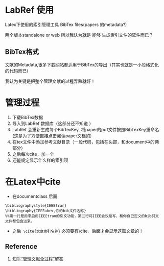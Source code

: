 # LabRef 使用
Latex下使用的索引管理工具 BibTex files(papers 的metadata?) 

两个版本standalone or web
所以我认为就是 能够 生成索引文件的软件而已？ 

## BibTex格式
文献的Metadata,很多下载网站都适用于BibTex的导出（其实也就是一小段格式化的代码而已） 

我认为关键是把整个管理文献的过程弄熟就好！

# 管理过程 
1. 下载BibTex数据
2. 导入到LabRef 数据库（这部分还不知道 ）
3. LabRef 会重新生成每个BibTexKey, 将paper的pdf文件按照BibTexKey重命名(这是为了方便直接点击阅读paper文档的)
4. 在tex文件中添加参考文献目录（一段代码，包括在头部，和document中的两部分）
5. 之后每次cite，加一个
6. 还能规定显示什么样的索引项

# 在Latex中cite
* 在documentclass 后面
```
\bibliographystyle{IEEEtran}
\bibliography{IEEEabrv,你的bib文件名称}
%%第一行是用来启用IEEEtran的引文功能，第二行将IEEE会议缩写、和你自己定义的bib引文文件都包含进来。
```
* 之后` \cite{文章索引名称}`
必须要有\cite，后面才会显示这篇文章的！ 

## Reference
1. [知乎“管理文献全过程”解答](https://www.zhihu.com/question/23565739)
